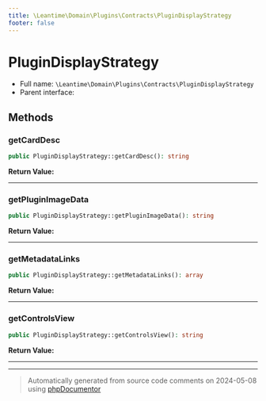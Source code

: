 ```yaml
---
title: \Leantime\Domain\Plugins\Contracts\PluginDisplayStrategy
footer: false
---
```


# PluginDisplayStrategy





* Full name: `\Leantime\Domain\Plugins\Contracts\PluginDisplayStrategy`
* Parent interface: [](../../../../../classes.md)



## Methods

### getCardDesc



```php
public PluginDisplayStrategy::getCardDesc(): string
```









**Return Value:**





---
### getPluginImageData



```php
public PluginDisplayStrategy::getPluginImageData(): string
```









**Return Value:**





---
### getMetadataLinks



```php
public PluginDisplayStrategy::getMetadataLinks(): array
```









**Return Value:**





---
### getControlsView



```php
public PluginDisplayStrategy::getControlsView(): string
```









**Return Value:**





---


---
> Automatically generated from source code comments on 2024-05-08 using [phpDocumentor](http://www.phpdoc.org/)
